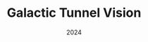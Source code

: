 ---
date: "2024"
title: Galactic Tunnel Vision
tagline: 18”x24”, acrilyc
preview: >-
  
image: >-
      https://res.cloudinary.com/graphicdesignportfolio/image/upload/v1707160828/samples/Trey/image_4_qke70y.png

---